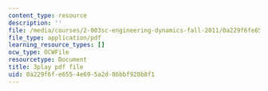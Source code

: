 ```yaml
---
content_type: resource
description: ''
file: /media/courses/2-003sc-engineering-dynamics-fall-2011/0a229f6fe6554e695a2d86bbf920b8f1_OxcCPTc_bXw.pdf
file_type: application/pdf
learning_resource_types: []
ocw_type: OCWFile
resourcetype: Document
title: 3play pdf file
uid: 0a229f6f-e655-4e69-5a2d-86bbf920b8f1
---
```

